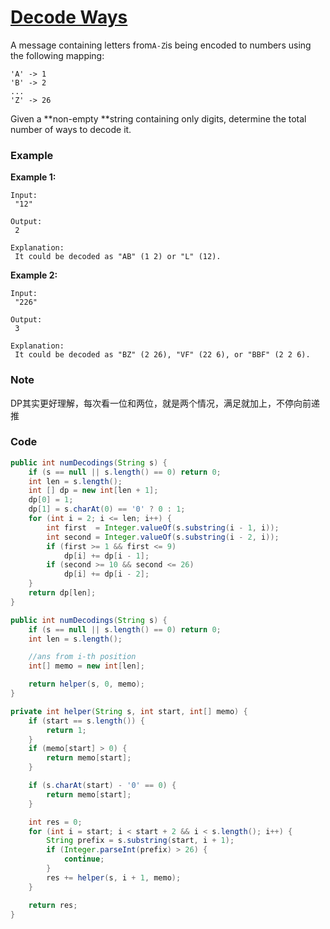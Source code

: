 # [Decode Ways](https://leetcode.com/problems/decode-ways/description/)

A message containing letters from`A-Z`is being encoded to numbers using the following mapping:

```
'A' -> 1
'B' -> 2
...
'Z' -> 26
```

Given a **non-empty **string containing only digits, determine the total number of ways to decode it.

### Example

**Example 1:**

```
Input:
 "12"

Output:
 2

Explanation:
 It could be decoded as "AB" (1 2) or "L" (12).
```

**Example 2:**

```
Input:
 "226"

Output:
 3

Explanation:
 It could be decoded as "BZ" (2 26), "VF" (22 6), or "BBF" (2 2 6).
```

### Note

DP其实更好理解，每次看一位和两位，就是两个情况，满足就加上，不停向前递推

### Code

```java
public int numDecodings(String s) {
    if (s == null || s.length() == 0) return 0;
    int len = s.length();
    int [] dp = new int[len + 1];
    dp[0] = 1;
    dp[1] = s.charAt(0) == '0' ? 0 : 1;
    for (int i = 2; i <= len; i++) {
        int first  = Integer.valueOf(s.substring(i - 1, i));
        int second = Integer.valueOf(s.substring(i - 2, i));
        if (first >= 1 && first <= 9)
            dp[i] += dp[i - 1];
        if (second >= 10 && second <= 26)
            dp[i] += dp[i - 2];
    }
    return dp[len];
}
```

```java
public int numDecodings(String s) {
    if (s == null || s.length() == 0) return 0;
    int len = s.length();

    //ans from i-th position
    int[] memo = new int[len];

    return helper(s, 0, memo);
}

private int helper(String s, int start, int[] memo) {
    if (start == s.length()) {
        return 1;
    }
    if (memo[start] > 0) {
        return memo[start];
    }

    if (s.charAt(start) - '0' == 0) {
        return memo[start];
    } 

    int res = 0;
    for (int i = start; i < start + 2 && i < s.length(); i++) {
        String prefix = s.substring(start, i + 1);
        if (Integer.parseInt(prefix) > 26) {
            continue;
        }
        res += helper(s, i + 1, memo);
    }

    return res;
}
```




